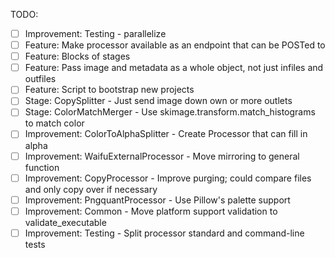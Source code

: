 TODO:
- [ ] Improvement: Testing - parallelize
- [ ] Feature: Make processor available as an endpoint that can be POSTed to
- [ ] Feature: Blocks of stages
- [ ] Feature: Pass image and metadata as a whole object, not just infiles and outfiles
- [ ] Feature: Script to bootstrap new projects
- [ ] Stage: CopySplitter - Just send image down own or more outlets
- [ ] Stage: ColorMatchMerger - Use skimage.transform.match_histograms to match color
- [ ] Improvement: ColorToAlphaSplitter - Create Processor that can fill in alpha
- [ ] Improvement: WaifuExternalProcessor - Move mirroring to general function
- [ ] Improvement: CopyProcessor - Improve purging; could compare files and only copy over if necessary
- [ ] Improvement: PngquantProcessor - Use Pillow's palette support
- [ ] Improvement: Common - Move platform support validation to validate_executable
- [ ] Improvement: Testing - Split processor standard and command-line tests
